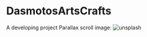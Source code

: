 # DasmotosArtsCrafts
A developing project
Parallax scroll image: 
  ![unsplash](https://user-images.githubusercontent.com/72982912/97595365-8a237f80-19fb-11eb-916d-9ceff66c8c92.jpg)
